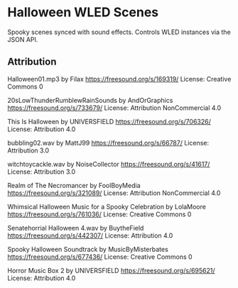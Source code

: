 # Halloween WLED Scenes

Spooky scenes synced with sound effects.
Controls WLED instances via the JSON API.

## Attribution

Halloween01.mp3 by Filax
https://freesound.org/s/169319/
License: Creative Commons 0

20sLowThunderRumblewRainSounds by AndOrGraphics
https://freesound.org/s/733679/
License: Attribution NonCommercial 4.0

This Is Halloween by UNIVERSFIELD
https://freesound.org/s/706326/
License: Attribution 4.0

bubbling02.wav by MattJ99
https://freesound.org/s/66787/
License: Attribution 3.0

witchtoycackle.wav by NoiseCollector
https://freesound.org/s/41617/
License: Attribution 3.0

Realm of The Necromancer by FoolBoyMedia
https://freesound.org/s/321089/
License: Attribution NonCommercial 4.0

Whimsical Halloween Music for a Spooky Celebration by LolaMoore
https://freesound.org/s/761036/
License: Creative Commons 0

Senatehorrial Halloween 4.wav by BuytheField
https://freesound.org/s/442307/
License: Attribution 4.0

Spooky Halloween Soundtrack by MusicByMisterbates
https://freesound.org/s/677436/
License: Creative Commons 0

Horror Music Box 2 by UNIVERSFIELD
https://freesound.org/s/695621/
License: Attribution 4.0
